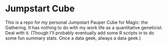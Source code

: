 # Jumpstart Cube
This is a repo for my personal Jumpstart Pauper Cube for Magic: the Gathering. It has nothing to do with my work life as a quantitative geneticist. Deal with it. (Though I'll probably eventually add some R scripts in to do some fun summary stats. Once a data geek, always a data geek.)
